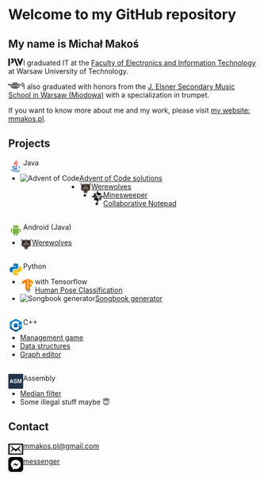 # Welcome to my GitHub repository

## My name is Michał Makoś
<p>
<picture>
  <source media="(prefers-color-scheme: dark)" srcset="https://raw.githubusercontent.com/mmakos/mmakos/main/icon/pw_dark.svg" />
  <img align="left" alt="website" width="30px" src="https://raw.githubusercontent.com/mmakos/mmakos/main/icon/pw.svg" />
</picture>
I graduated IT at the <a href="https://www.elka.pw.edu.pl/">Faculty of Electronics and Information Technology</a> at Warsaw University of Technology.
</p>
<p>
<picture>
  <source media="(prefers-color-scheme: dark)" srcset="https://raw.githubusercontent.com/mmakos/mmakos/main/icon/trumpet_dark.svg" />
  <img align="left" alt="website" width="30px" src="https://raw.githubusercontent.com/mmakos/mmakos/main/icon/trumpet.svg" />
</picture>
I also graduated with honors from the <a href="https://miodowa.edu.pl/">J. Elsner Secondary Music School in Warsaw (Miodowa)</a> with a specialization in trumpet.
</p>
<p>
If you want to know more about me and my work, please visit <a href="http://mmakos.pl/">my website: mmakos.pl</a>.
</p>

## Projects

<img align="left" alt="Java" height="30px" src="https://raw.githubusercontent.com/mmakos/mmakos/main/icon/java.svg" /> Java

* <img align="left" alt="Advent of Code" height="24px" src="https://raw.githubusercontent.com/mmakos/mmakos/main/icon/aoc.svg" /> [Advent of Code solutions](https://github.com/mmakos/Advent-of-Code)
* <img align="left" alt="Werewolves" height="24px" src="https://raw.githubusercontent.com/mmakos/mmakos/main/icon/werewolves.svg" /> [Werewolves](https://github.com/mmakos/Werewolves)
* <picture><source media="(prefers-color-scheme: dark)" srcset="https://raw.githubusercontent.com/mmakos/mmakos/main/icon/saper_dark.svg" /><img align="left" alt="website" width="24px" src="https://raw.githubusercontent.com/mmakos/mmakos/main/icon/saper.svg" /></picture> [Minesweeper](https://github.com/mmakos/Saper)
* [Collaborative Notepad](https://github.com/mmakos/Notepad)

\
<img align="left" alt="Android" height="30px" src="https://raw.githubusercontent.com/mmakos/mmakos/main/icon/android.svg" /> Android (Java)

* <img align="left" alt="Werewolves" height="24px" src="https://raw.githubusercontent.com/mmakos/mmakos/main/icon/werewolves.svg" /> [Werewolves](https://github.com/mmakos/WerewolvesApp)

\
<img align="left" alt="Python" height="30px" src="https://raw.githubusercontent.com/mmakos/mmakos/main/icon/python.svg" /> Python

* <img align="left" alt="Tensorflow" height="30px" src="https://raw.githubusercontent.com/mmakos/mmakos/main/icon/tensorflow.svg" /> with Tensorflow
  * [Human Pose Classification](https://github.com/mmakos/HPC)
* <img align="left" alt="Songbook generator" height="30px" src="https://raw.githubusercontent.com/mmakos/mmakos/main/icon/smm64.ico" /> [Songbook generator](https://github.com/mmakos/songbook2docx)

\
<img align="left" alt="C++" height="30px" src="https://raw.githubusercontent.com/mmakos/mmakos/main/icon/cpp.svg" /> C++

* [Management game](https://github.com/mmakos/Management-game)
* [Data structures](https://github.com/mmakos/Data-structures)
* [Graph editor](https://github.com/mmakos/Graph-editor)

\
<img align="left" alt="Assembly" height="30px" src="https://raw.githubusercontent.com/mmakos/mmakos/main/icon/assembly.svg" /> Assembly

* [Median filter](https://github.com/mmakos/Median-filter)
* Some illegal stuff maybe 😇

## Contact
<p>
<picture>
  <source media="(prefers-color-scheme: dark)" srcset="https://raw.githubusercontent.com/mmakos/mmakos/main/icon/mail_dark.svg" />
  <img align="left" alt="website" width="30px" src="https://raw.githubusercontent.com/mmakos/mmakos/main/icon/mail.svg" />
</picture>
<a href="mailto:mmakos.pl@gmail.com">mmakos.pl@gmail.com</a>
</p>
<p>
<picture>
  <source media="(prefers-color-scheme: dark)" srcset="https://raw.githubusercontent.com/mmakos/mmakos/main/icon/messenger_dark.svg" />
  <img align="left" alt="website" width="30px" src="https://raw.githubusercontent.com/mmakos/mmakos/main/icon/messenger.svg" />
</picture>
<a href="https://www.messenger.com/t/michalek.makos">messenger</a>
</p>
